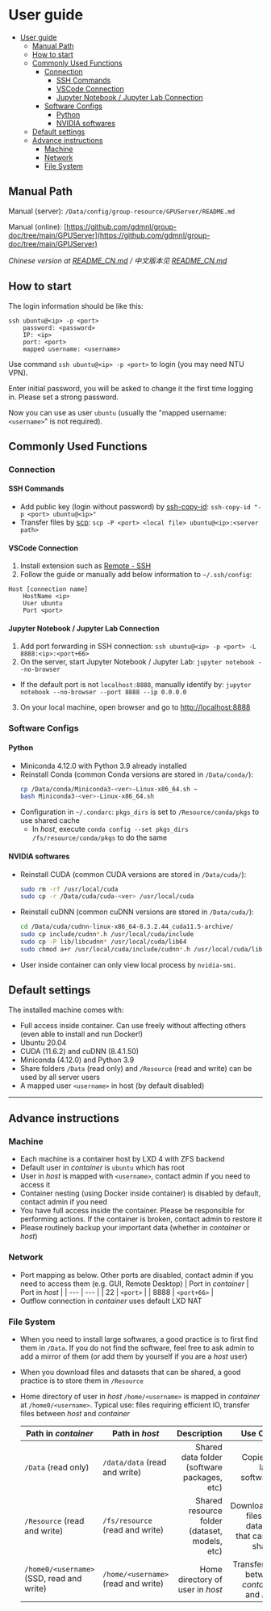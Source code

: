 # User guide
- [User guide](#user-guide)
  - [Manual Path](#manual-path)
  - [How to start](#how-to-start)
  - [Commonly Used Functions](#commonly-used-functions)
    - [Connection](#connection)
      - [SSH Commands](#ssh-commands)
      - [VSCode Connection](#vscode-connection)
      - [Jupyter Notebook / Jupyter Lab Connection](#jupyter-notebook--jupyter-lab-connection)
    - [Software Configs](#software-configs)
      - [Python](#python)
      - [NVIDIA softwares](#nvidia-softwares)
  - [Default settings](#default-settings)
  - [Advance instructions](#advance-instructions)
    - [Machine](#machine)
    - [Network](#network)
    - [File System](#file-system)

## Manual Path
Manual (server): `/Data/config/group-resource/GPUServer/README.md`

Manual (online): [https://github.com/gdmnl/group-doc/tree/main/GPUServer](https://github.com/gdmnl/group-doc/tree/main/GPUServer)

*Chinese version at [README_CN.md](README_CN.md) / 中文版本见 [README_CN.md](README_CN.md)*

## How to start
The login information should be like this:
```
ssh ubuntu@<ip> -p <port>
    password: <password>
    IP: <ip>
    port: <port>
    mapped username: <username>
```

Use command `ssh ubuntu@<ip> -p <port>` to login (you may need NTU VPN).

Enter initial password, you will be asked to change it the first time logging in. Please set a strong password.

Now you can use as user `ubuntu` (usually the "mapped username: `<username>`" is not required).

## Commonly Used Functions
### Connection
#### SSH Commands
* Add public key (login without password) by [ssh-copy-id](https://linuxhint.com/use-ssh-copy-id-command/): `ssh-copy-id "-p <port> ubuntu@<ip>"`
* Transfer files by [scp](https://linuxize.com/post/how-to-use-scp-command-to-securely-transfer-files/): `scp -P <port> <local file> ubuntu@<ip>:<server path>`

#### VSCode Connection
1. Install extension such as [Remote - SSH](https://marketplace.visualstudio.com/items?itemName=ms-vscode-remote.remote-ssh)
2. Follow the guide or manually add below information to `~/.ssh/config`:
  ```
  Host [connection name]
      HostName <ip>
      User ubuntu
      Port <port>
  ```

#### Jupyter Notebook / Jupyter Lab Connection
1. Add port forwarding in SSH connection: `ssh ubuntu@<ip> -p <port> -L 8888:<ip>:<port+66>`
2. On the server, start Jupyter Notebook / Jupyter Lab: `jupyter notebook --no-browser`
 * If the default port is not `localhost:8888`, manually identify by: `jupyter notebook --no-browser --port 8888 --ip 0.0.0.0`
3. On your local machine, open browser and go to [http://localhost:8888](http://localhost:8888)

### Software Configs
#### Python
* Miniconda 4.12.0 with Python 3.9 already installed
* Reinstall Conda (common Conda versions are stored in `/Data/conda/`):
    ```sh
    cp /Data/conda/Miniconda3-<ver>-Linux-x86_64.sh ~
    bash Miniconda3-<ver>-Linux-x86_64.sh
    ```
* Configuration in `~/.condarc`: `pkgs_dirs` is set to `/Resource/conda/pkgs` to use shared cache
  * In *host*, execute `conda config --set pkgs_dirs /fs/resource/conda/pkgs` to do the same

#### NVIDIA softwares
* Reinstall CUDA (common CUDA versions are stored in `/Data/cuda/`):
    ```sh
    sudo rm -rf /usr/local/cuda
    sudo cp -r /Data/cuda/cuda-<ver> /usr/local/cuda
    ```
* Reinstall cuDNN (common cuDNN versions are stored in `/Data/cuda/`):
    ```sh
    cd /Data/cuda/cudnn-linux-x86_64-8.3.2.44_cuda11.5-archive/
    sudo cp include/cudnn*.h /usr/local/cuda/include
    sudo cp -P lib/libcudnn* /usr/local/cuda/lib64
    sudo chmod a+r /usr/local/cuda/include/cudnn*.h /usr/local/cuda/lib64/libcudnn*
    ```
* User inside container can only view local process by `nvidia-smi`.

## Default settings
The installed machine comes with:
* Full access inside container. Can use freely without affecting others (even able to install and run Docker!)
* Ubuntu 20.04
* CUDA (11.6.2) and cuDNN (8.4.1.50)
* Miniconda (4.12.0) and Python 3.9
* Share folders `/Data` (read only) and `/Resource` (read and write) can be used by all server users
* A mapped user `<username>` in host (by default disabled)

---
## Advance instructions
### Machine
* Each machine is a container host by LXD 4 with ZFS backend
* Default user in *container* is `ubuntu` which has root
* User in *host* is mapped with `<username>`, contact admin if you need to access it
* Container nesting (using Docker inside container) is disabled by default, contact admin if you need
* You have full access inside the container. Please be responsible for performing actions. If the container is broken, contact admin to restore it
* Please routinely backup your important data (whether in *container* or *host*)

### Network
* Port mapping as below. Other ports are disabled, contact admin if you need to access them (e.g. GUI, Remote Desktop)
  | Port in *container* | Port in *host* |
  | --- | --- |
  | 22 | `<port>` |
  | 8888 | `<port+66>` |
* Outflow connection in *container* uses default LXD NAT

### File System
* When you need to install large softwares, a good practice is to first find them in `/Data`. If you do not find the software, feel free to ask admin to add a mirror of them (or add them by yourself if you are a *host* user)
* When you download files and datasets that can be shared, a good practice is to store them in `/Resource`
* Home directory of user in *host* `/home/<username>` is mapped in *container* at `/home0/<username>`. Typical use: files requiring efficient IO, transfer files between *host* and *container*

  | Path in *container* | Path in *host* | Description | Use Case |
  | --- | --- | ---:| ---:|
  | `/Data` (read only) | `/data/data` (read and write) | Shared data folder (software packages, etc) | Copies of large softwares |
  | `/Resource` (read and write) | `/fs/resource` (read and write) | Shared resource folder (dataset, models, etc) | Downloaded files and datasets that can be shared |
  | `/home0/<username>` (SSD, read and write) | `/home/<username>` (read and write) | Home directory of user in *host* | Transfer file between *container* and *host* |
